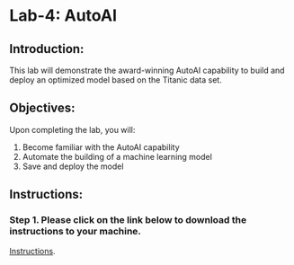 # Lab-4: AutoAI

## Introduction: 

This lab will demonstrate the award-winning AutoAI capability to build and deploy an optimized model based on the Titanic data set.

## Objectives: 

Upon completing the lab, you will:

1. Become familiar with the AutoAI capability
2. Automate the building of a machine learning model 
3. Save and deploy the model

## Instructions:

### Step 1.  Please click on the link below to download the instructions to your machine.

[Instructions](https://github.com/bleonardb3/ML_POT_07-08-2021/raw/main/Lab-4/AutoAIv07-08-2021.pdf).
